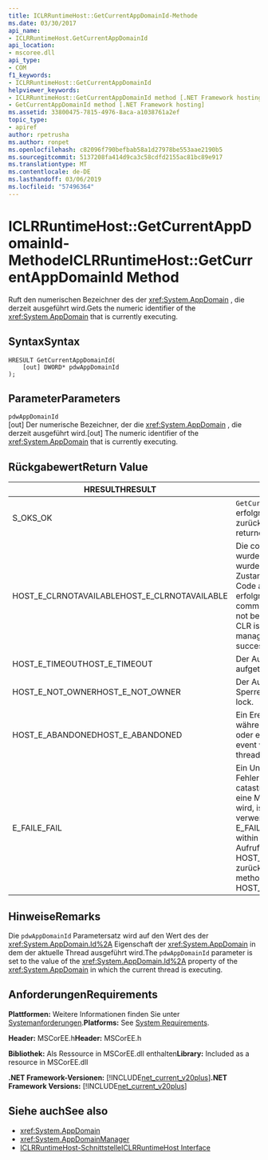 ```yaml
---
title: ICLRRuntimeHost::GetCurrentAppDomainId-Methode
ms.date: 03/30/2017
api_name:
- ICLRRuntimeHost.GetCurrentAppDomainId
api_location:
- mscoree.dll
api_type:
- COM
f1_keywords:
- ICLRRuntimeHost::GetCurrentAppDomainId
helpviewer_keywords:
- ICLRRuntimeHost::GetCurrentAppDomainId method [.NET Framework hosting]
- GetCurrentAppDomainId method [.NET Framework hosting]
ms.assetid: 33800475-7815-4976-8aca-a1038761a2ef
topic_type:
- apiref
author: rpetrusha
ms.author: ronpet
ms.openlocfilehash: c82096f790befbab58a1d27978be553aae2190b5
ms.sourcegitcommit: 5137208fa414d9ca3c58cdfd2155ac81bc89e917
ms.translationtype: MT
ms.contentlocale: de-DE
ms.lasthandoff: 03/06/2019
ms.locfileid: "57496364"
---
```

# <a name="iclrruntimehostgetcurrentappdomainid-method"></a><span data-ttu-id="21852-102">ICLRRuntimeHost::GetCurrentAppDomainId-Methode</span><span class="sxs-lookup"><span data-stu-id="21852-102">ICLRRuntimeHost::GetCurrentAppDomainId Method</span></span>
<span data-ttu-id="21852-103">Ruft den numerischen Bezeichner des der <xref:System.AppDomain> , die derzeit ausgeführt wird.</span><span class="sxs-lookup"><span data-stu-id="21852-103">Gets the numeric identifier of the <xref:System.AppDomain> that is currently executing.</span></span>  
  
## <a name="syntax"></a><span data-ttu-id="21852-104">Syntax</span><span class="sxs-lookup"><span data-stu-id="21852-104">Syntax</span></span>  
  
```  
HRESULT GetCurrentAppDomainId(  
    [out] DWORD* pdwAppDomainId  
);  
```  
  
## <a name="parameters"></a><span data-ttu-id="21852-105">Parameter</span><span class="sxs-lookup"><span data-stu-id="21852-105">Parameters</span></span>  
 `pdwAppDomainId`  
 <span data-ttu-id="21852-106">[out] Der numerische Bezeichner, der die <xref:System.AppDomain> , die derzeit ausgeführt wird.</span><span class="sxs-lookup"><span data-stu-id="21852-106">[out] The numeric identifier of the <xref:System.AppDomain> that is currently executing.</span></span>  
  
## <a name="return-value"></a><span data-ttu-id="21852-107">Rückgabewert</span><span class="sxs-lookup"><span data-stu-id="21852-107">Return Value</span></span>  
  
|<span data-ttu-id="21852-108">HRESULT</span><span class="sxs-lookup"><span data-stu-id="21852-108">HRESULT</span></span>|<span data-ttu-id="21852-109">Beschreibung</span><span class="sxs-lookup"><span data-stu-id="21852-109">Description</span></span>|  
|-------------|-----------------|  
|<span data-ttu-id="21852-110">S_OK</span><span class="sxs-lookup"><span data-stu-id="21852-110">S_OK</span></span>|<span data-ttu-id="21852-111">`GetCurrentAppDomainId` wurde erfolgreich zurückgegeben.</span><span class="sxs-lookup"><span data-stu-id="21852-111">`GetCurrentAppDomainId` returned successfully.</span></span>|  
|<span data-ttu-id="21852-112">HOST_E_CLRNOTAVAILABLE</span><span class="sxs-lookup"><span data-stu-id="21852-112">HOST_E_CLRNOTAVAILABLE</span></span>|<span data-ttu-id="21852-113">Die common Language Runtime (CLR) wurde nicht in einen Prozess geladen wurde, oder die CLR ist in einem Zustand, in dem nicht verwalteten Code ausführen oder den Aufruf erfolgreich zu verarbeiten.</span><span class="sxs-lookup"><span data-stu-id="21852-113">The common language runtime (CLR) has not been loaded into a process, or the CLR is in a state in which it cannot run managed code or process the call successfully.</span></span>|  
|<span data-ttu-id="21852-114">HOST_E_TIMEOUT</span><span class="sxs-lookup"><span data-stu-id="21852-114">HOST_E_TIMEOUT</span></span>|<span data-ttu-id="21852-115">Der Aufruf ist ein Timeout aufgetreten.</span><span class="sxs-lookup"><span data-stu-id="21852-115">The call timed out.</span></span>|  
|<span data-ttu-id="21852-116">HOST_E_NOT_OWNER</span><span class="sxs-lookup"><span data-stu-id="21852-116">HOST_E_NOT_OWNER</span></span>|<span data-ttu-id="21852-117">Der Aufrufer ist nicht Besitzer der Sperre.</span><span class="sxs-lookup"><span data-stu-id="21852-117">The caller does not own the lock.</span></span>|  
|<span data-ttu-id="21852-118">HOST_E_ABANDONED</span><span class="sxs-lookup"><span data-stu-id="21852-118">HOST_E_ABANDONED</span></span>|<span data-ttu-id="21852-119">Ein Ereignis wurde abgebrochen, während sich der blockierte Thread oder eine Fiber darauf gewartet.</span><span class="sxs-lookup"><span data-stu-id="21852-119">An event was canceled while a blocked thread or fiber was waiting on it.</span></span>|  
|<span data-ttu-id="21852-120">E_FAIL</span><span class="sxs-lookup"><span data-stu-id="21852-120">E_FAIL</span></span>|<span data-ttu-id="21852-121">Ein Unbekannter Schwerwiegender Fehler ist aufgetreten.</span><span class="sxs-lookup"><span data-stu-id="21852-121">An unknown catastrophic failure occurred.</span></span> <span data-ttu-id="21852-122">Wenn eine Methode E_FAIL zurückgegeben wird, ist die CLR nicht mehr im Prozess verwendet werden.</span><span class="sxs-lookup"><span data-stu-id="21852-122">If a method returns E_FAIL, the CLR is no longer usable within the process.</span></span> <span data-ttu-id="21852-123">Nachfolgende Aufrufe zum Hosten der Methoden HOST_E_CLRNOTAVAILABLE zurück.</span><span class="sxs-lookup"><span data-stu-id="21852-123">Subsequent calls to hosting methods return HOST_E_CLRNOTAVAILABLE.</span></span>|  
  
## <a name="remarks"></a><span data-ttu-id="21852-124">Hinweise</span><span class="sxs-lookup"><span data-stu-id="21852-124">Remarks</span></span>  
 <span data-ttu-id="21852-125">Die `pdwAppDomainId` Parametersatz wird auf den Wert des der <xref:System.AppDomain.Id%2A> Eigenschaft der <xref:System.AppDomain> in dem der aktuelle Thread ausgeführt wird.</span><span class="sxs-lookup"><span data-stu-id="21852-125">The `pdwAppDomainId` parameter is set to the value of the <xref:System.AppDomain.Id%2A> property of the <xref:System.AppDomain> in which the current thread is executing.</span></span>  
  
## <a name="requirements"></a><span data-ttu-id="21852-126">Anforderungen</span><span class="sxs-lookup"><span data-stu-id="21852-126">Requirements</span></span>  
 <span data-ttu-id="21852-127">**Plattformen:** Weitere Informationen finden Sie unter [Systemanforderungen](../../../../docs/framework/get-started/system-requirements.md).</span><span class="sxs-lookup"><span data-stu-id="21852-127">**Platforms:** See [System Requirements](../../../../docs/framework/get-started/system-requirements.md).</span></span>  
  
 <span data-ttu-id="21852-128">**Header:** MSCorEE.h</span><span class="sxs-lookup"><span data-stu-id="21852-128">**Header:** MSCorEE.h</span></span>  
  
 <span data-ttu-id="21852-129">**Bibliothek:** Als Ressource in MSCorEE.dll enthalten</span><span class="sxs-lookup"><span data-stu-id="21852-129">**Library:** Included as a resource in MSCorEE.dll</span></span>  
  
 <span data-ttu-id="21852-130">**.NET Framework-Versionen:** [!INCLUDE[net_current_v20plus](../../../../includes/net-current-v20plus-md.md)]</span><span class="sxs-lookup"><span data-stu-id="21852-130">**.NET Framework Versions:** [!INCLUDE[net_current_v20plus](../../../../includes/net-current-v20plus-md.md)]</span></span>  
  
## <a name="see-also"></a><span data-ttu-id="21852-131">Siehe auch</span><span class="sxs-lookup"><span data-stu-id="21852-131">See also</span></span>
- <xref:System.AppDomain>
- <xref:System.AppDomainManager>
- [<span data-ttu-id="21852-132">ICLRRuntimeHost-Schnittstelle</span><span class="sxs-lookup"><span data-stu-id="21852-132">ICLRRuntimeHost Interface</span></span>](../../../../docs/framework/unmanaged-api/hosting/iclrruntimehost-interface.md)
